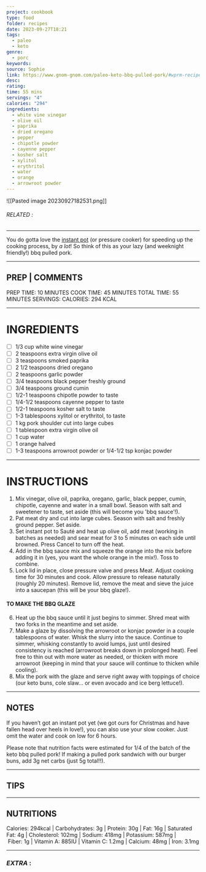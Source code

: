 ```yaml
---
project: cookbook
type: food
folder: recipes
date: 2023-09-27T18:21
tags:
  - paleo
  - keto
genre:
  - porc
keywords: 
source: Sophie
link: https://www.gnom-gnom.com/paleo-keto-bbq-pulled-pork/#wprm-recipe-container-8652
desc: 
rating: 
time: 55 mins
servings: "4"
calories: "294"
ingredients:
  - white vine vinegar
  - olive oil
  - paprika
  - dried oregano
  - pepper
  - chipotle powder
  - cayenne pepper
  - kosher salt
  - xylitol
  - erythritol
  - water
  - orange
  - arrowroot powder
---
```


![[Pasted image 20230927182531.png]]
###### *RELATED* : 
---
You do gotta love the [instant pot](http://amzn.to/2FmKaJN) (or pressure cooker) for speeding up the cooking process, by _a lot_! So think of this as your lazy (and weeknight friendly!) bbq pulled pork.

---
## PREP | COMMENTS

PREP TIME: 10 MINUTES COOK TIME: 45 MINUTES TOTAL TIME: 55 MINUTES SERVINGS: CALORIES: 294 KCAL

---
# INGREDIENTS

- [ ] 1/3 cup white wine vinegar
- [ ] 2 teaspoons extra virgin olive oil
- [ ] 3 teaspoons smoked paprika
- [ ] 2 1/2 teaspoons dried oregano
- [ ] 2 teaspoons garlic powder
- [ ] 3/4 teaspoons black pepper freshly ground
- [ ] 3/4 teaspoons ground cumin
- [ ] 1/2-1 teaspoons chipotle powder to taste
- [ ] 1/4-1/2 teaspoons cayenne pepper to taste
- [ ] 1/2-1 teaspoons kosher salt to taste
- [ ] 1-3 tablespoons xylitol or erythritol, to taste
- [ ] 1 kg pork shoulder cut into large cubes
- [ ] 1 tablespoon extra virgin olive oil
- [ ] 1 cup water
- [ ] 1 orange halved
- [ ] 1-3 teaspoons arrowroot powder or 1/4-1/2 tsp konjac powder

---
# INSTRUCTIONS

1. Mix vinegar, olive oil, paprika, oregano, garlic, black pepper, cumin, chipotle, cayenne and water in a small bowl. Season with salt and sweetener to taste, set aside (this will become you 'bbq sauce'!).  
2. Pat meat dry and cut into large cubes. Season with salt and freshly ground pepper. Set aside. 
3. Set instant pot to Sauté and heat up olive oil, add meat (working in batches as needed) and sear meat for 3 to 5 minutes on each side until browned. Press Cancel to turn off the heat.
4. Add in the bbq sauce mix and squeeze the orange into the mix before adding it in (yes, you want the whole orange in the mix!). Toss to combine. 
5. Lock lid in place, close pressure valve and press Meat. Adjust cooking time for 30 minutes and cook. Allow pressure to release naturally (roughly 20 minutes). Remove lid, remove the meat and sieve the juice into a saucepan (this will be your bbq glaze!).  

#### TO MAKE THE BBQ GLAZE

6. Heat up the bbq sauce until it just begins to simmer. Shred meat with two forks in the meantime and set aside.  
7. Make a glaze by dissolving the arrowroot or konjac powder in a couple tablespoons of water. Whisk the slurry into the sauce. Continue to simmer, whisking constantly to avoid lumps, just until desired consistency is reached (arrowroot breaks down in prolonged heat). Feel free to thin out with more water as needed, or thicken with more arrowroot (keeping in mind that your sauce will continue to thicken while cooling). 
8. Mix the pork with the glaze and serve right away with toppings of choice (our keto buns, cole slaw... or even avocado and ice berg lettuce!).

---
## NOTES

If you haven’t got an instant pot yet (we got ours for Christmas and have fallen head over heels in love!), you can also use your slow cooker. Just omit the water and cook on low for 6 hours.

Please note that nutrition facts were estimated for 1/4 of the batch of the keto bbq pulled pork! If making a pulled pork sandwich with our burger buns, add 3g net carbs (just 5g total!!).

---
## TIPS



---
## NUTRITIONS

Calories: 294kcal | Carbohydrates: 3g | Protein: 30g | Fat: 16g | Saturated Fat: 4g | Cholesterol: 102mg | Sodium: 418mg | Potassium: 587mg | Fiber: 1g | Vitamin A: 885IU | Vitamin C: 1.2mg | Calcium: 48mg | Iron: 3.1mg

---
### *EXTRA* :




